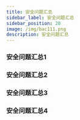 ```yaml
---
title: 安全问题汇总
sidebar_label: 安全问题汇总
sidebar_position: 20
image: /img/bac111.png
description: 安全问题汇总
---
```


### 安全问题汇总1

### 安全问题汇总2

### 安全问题汇总3

### 安全问题汇总4

